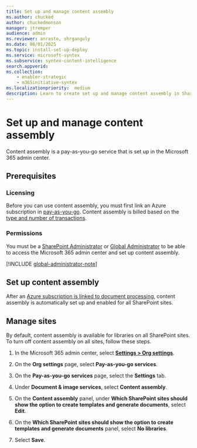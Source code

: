 ```yaml
---
title: Set up and manage content assembly
ms.author: chucked
author: chuckedmonson
manager: jtremper
audience: admin
ms.reviewer: anrasto, shrganguly
ms.date: 08/01/2025
ms.topic: install-set-up-deploy
ms.service: microsoft-syntex
ms.subservice: syntex-content-intelligence
search.appverid:
ms.collection:
    - enabler-strategic
    - m365initiative-syntex
ms.localizationpriority:  medium
description: Learn to create set up and manage content assembly in SharePoint.
---
```


# Set up and manage content assembly

Content assembly is a pay-as-you-go service that is set up in the Microsoft 365 admin center.

## Prerequisites

### Licensing

Before you can use content assembly, you must first link an Azure subscription in [pay-as-you-go](syntex-azure-billing.md). Content assembly is billed based on the [type and number of transactions](syntex-pay-as-you-go-services.md).

### Permissions

You must be a [SharePoint Administrator](/entra/identity/role-based-access-control/permissions-reference#sharepoint-administrator) or [Global Administrator](/entra/identity/role-based-access-control/permissions-reference#global-administrator) to be able to access the Microsoft 365 admin center and set up content assembly.

[!INCLUDE [global-administrator-note](../includes/global-administrator-note.md)]

## Set up content assembly

After an [Azure subscription is linked to document processing](syntex-azure-billing.md), content assembly is automatically set up and enabled for all SharePoint sites.

## Manage sites

By default, content assembly is available for libraries on all SharePoint sites. To turn off content assembly on all sites, follow these steps.

1. In the Microsoft 365 admin center, select <a href="https://go.microsoft.com/fwlink/p/?linkid=2171997" target="_blank">**Settings > Org settings**</a>.

2. On the **Org settings** page, select **Pay-as-you-go services**.

3. On the **Pay-as-you-go services** page, select the **Settings** tab.

4. Under **Document & image services**, select **Content assembly**.

5. On the **Content assembly** panel, under **Which SharePoint sites should show the option to create templates and generate documents**, select **Edit**.

6. On the **Which SharePoint sites should show the option to create templates and generate documents** panel, select **No libraries**.

7. Select **Save**.
